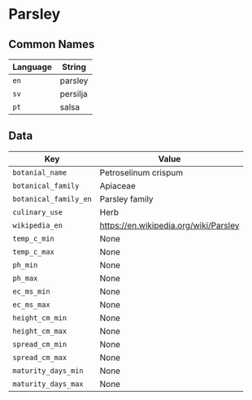 # Parsley

## Common Names

Language|String
-|-
`en`|parsley
`sv`|persilja
`pt`|salsa


## Data

Key|Value
-|-
`botanial_name`|Petroselinum crispum
`botanical_family`|Apiaceae
`botanical_family_en`|Parsley family
`culinary_use`|Herb
`wikipedia_en`|https://en.wikipedia.org/wiki/Parsley
`temp_c_min`|None
`temp_c_max`|None
`ph_min`|None
`ph_max`|None
`ec_ms_min`|None
`ec_ms_max`|None
`height_cm_min`|None
`height_cm_max`|None
`spread_cm_min`|None
`spread_cm_max`|None
`maturity_days_min`|None
`maturity_days_max`|None


